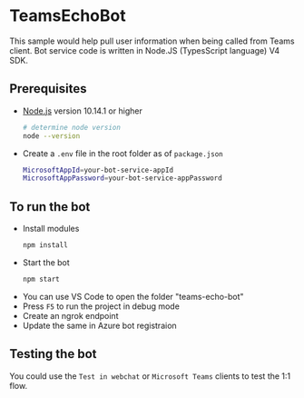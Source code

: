 # TeamsEchoBot

This sample would help pull user information when being called from Teams client. Bot service code is written in Node.JS (TypesScript language) V4 SDK.

## Prerequisites

- [Node.js](https://nodejs.org) version 10.14.1 or higher
    ```bash
    # determine node version
    node --version
    ```
- Create a `.env` file in the root folder as of `package.json`
    ```bash
    MicrosoftAppId=your-bot-service-appId
    MicrosoftAppPassword=your-bot-service-appPassword
    ```

## To run the bot

- Install modules
    ```bash
    npm install
    ```
- Start the bot
    ```bash
    npm start
    ```
- You can use VS Code to open the folder "teams-echo-bot"
- Press `F5` to run the project in debug mode
- Create an ngrok endpoint
- Update the same in Azure bot registraion 


## Testing the bot

You could use the `Test in webchat` or `Microsoft Teams` clients to test the 1:1 flow.
